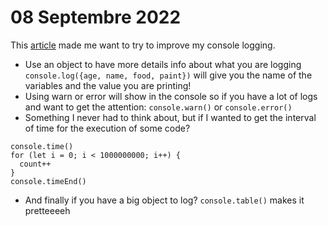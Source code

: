 # 08 Septembre 2022

This [article](https://javascript.plainenglish.io/its-2022-please-don-t-just-use-console-log-anymore-217638337c7d) made me want to try to improve my console logging. 
- Use an object to have more details info about what you are logging `console.log({age, name, food, paint})` will give you the name of the variables and the value you are printing!
- Using warn or error will show in the console so if you have a lot of logs and want to get the attention: `console.warn()` or `console.error()` 
- Something I never had to think about, but if I wanted to get the interval of time for the execution of some code? 
```
console.time()
for (let i = 0; i < 1000000000; i++) {
  count++
}
console.timeEnd()
```

- And finally if you have a big object to log? `console.table()` makes it pretteeeeh
